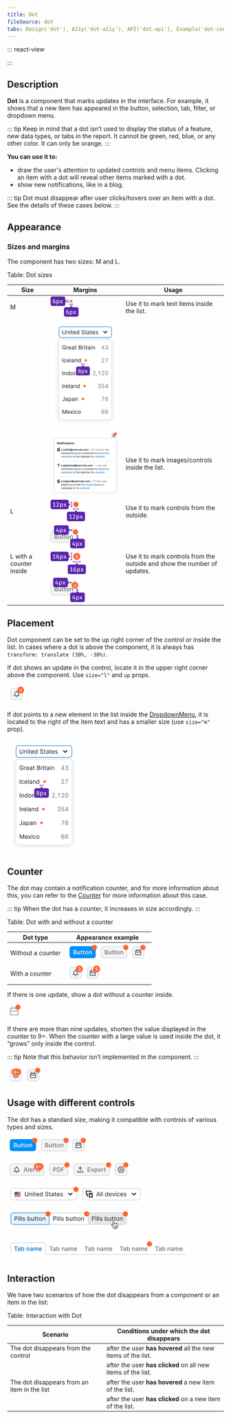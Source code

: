 ```yaml
---
title: Dot
fileSource: dot
tabs: Design('dot'), A11y('dot-a11y'), API('dot-api'), Example('dot-code'), Changelog('dot-changelog')
---
```


::: react-view

<script lang="tsx">
import React from 'react';

import Dot from '@semcore/ui/dot';
import Button from '@semcore/ui/button';
import PlaygroundGeneration from '@components/PlaygroundGeneration';

const SIZES = ['m', 'l'];

const Preview = (preview) => {
  const { bool, radio, text } = preview('Dot');

  const size = radio({
    key: 'size',
    defaultValue: 'l',
    label: 'Size',
    options: SIZES,
  });

  const up = bool({
    key: 'up',
    defaultValue: `up`,
    label: 'Up',
  });

  const hidden = bool({
    key: 'hidden',
    defaultValue: false,
    label: 'Hidden',
  });

  const value = text({
    key: 'value',
    defaultValue: undefined,
    label: 'Value',
  });

  return (
    <Button aria-describedby={hidden ? undefined : 'dot'}>
      <Button.Text alignItems='center'>Notifications</Button.Text>
      {up ? (
        <Dot up size={size} hidden={hidden} aria-label={value ? undefined : 'New'} id='dot'>
          {value ? value : null}
        </Dot>
      ) : (
        <Button.Addon>
          <Dot size={size} hidden={hidden} aria-label={value ? undefined : 'New'} id='dot'>
            {value ? value : null}
          </Dot>
        </Button.Addon>
      )}
    </Button>
  );
};

const App = PlaygroundGeneration(Preview);
</script>

:::

## Description

**Dot** is a component that marks updates in the interface. For example, it shows that a new item has appeared in the button, selection, tab, filter, or dropdown menu.

::: tip
Keep in mind that a dot isn’t used to display the status of a feature, new data types, or tabs in the report. It cannot be green, red, blue, or any other color. It can only be orange.
:::

**You can use it to:**

- draw the user's attention to updated controls and menu items. Clicking an item with a dot will reveal other items marked with a dot.
- show new notifications, like in a blog.

::: tip
Dot must disappear after user clicks/hovers over an item with a dot. See the details of these cases below.
:::

## Appearance

### Sizes and margins

The component has two sizes: M and L.

Table: Dot sizes

| Size                    | Margins                              | Usage                                                                    |
| ----------------------- | ------------------------------------ | ------------------------------------------------------------------------ |
| M                       | ![](static/dot-m.png)                | Use it to mark text items inside the list.                               |
|                         | ![](static/s-margins.png)            |                                                                          |
|                         | ![](static/mc-notifications-yes.png) | Use it to mark images/controls inside the list.                          |
| L                       | ![](static/dot-l.png)                | Use it to mark controls from the outside.                                |
|                         | ![](static/l-margins.png)            |                                                                          |
| L with a counter inside | ![](static/dot-on.png)               | Use it to mark controls from the outside and show the number of updates. |
|                         | ![](static/xl-margins.png)           |                                                                          |

## Placement

Dot component can be set to the up right corner of the control or inside the list. In cases where a dot is above the component, it is always has `transform: translate (30%, -30%)`.

If dot shows an update in the control, locate it in the upper right corner above the component. Use `size="l"` and `up` props.

![](static/bg.png)

If dot points to a new element in the list inside the [DropdownMenu](/components/dropdown-menu/dropdown-menu), it is located to the right of the item text and has a smaller size (use `size="m"` prop).

![](static/s-margins.png)

## Counter

The dot may contain a notification counter, and for more information about this, you can refer to the [Counter](/components/counter/counter) for more information about this case.

::: tip
When the dot has a counter, it increases in size accordingly.
:::

Table: Dot with and without a counter

| Dot type          | Appearance example      |
| ----------------- | ----------------------- |
| Without a counter | ![](static/button.png)  |
| With a counter    | ![](static/counter.png) |

If there is one update, show a dot without a counter inside.

![](static/icon.png)

If there are more than nine updates, shorten the value displayed in the counter to 9+. When the counter with a large value is used inside the dot, it “grows” only inside the control.

::: tip
Note that this behavior isn’t implemented in the component.
:::

![](static/counter-2.png)

## Usage with different controls

The dot has a standard size, making it compatible with controls of various types and sizes.

![](static/buttons.png)

![](static/buttons-2.png)

![](static/select-2.png)

![](static/pills.png)

![](static/tabs.png)

## Interaction

We have two scenarios of how the dot disappears from a component or an item in the list:

Table: Interaction with Dot

| Scenario                                    | Conditions under which the dot disappears                     |
| ------------------------------------------- | ------------------------------------------------------------- |
| The dot disappears from the control         | after the user **has hovered** all the new items of the list. |
|                                             | after the user **has clicked** on all new items of the list.  |
| The dot disappears from an item in the list | after the user **has hovered** a new item of the list.        |
|                                             | after the user **has clicked** on a new item of the list.     |
